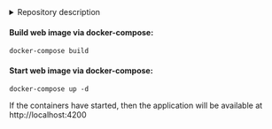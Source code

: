 <details>
<summary>Repository description</summary>
This repository implements a TODO list.
The frontend is implemented on a custom build of Webpack with Typescript & React & Redux & Redux-Saga.
The backend is implemented in NodeJS with framework NestJS and Typescript.
Docker Compose was used to develop and run the application.
</details>



#### Build web image via docker-compose:
```
docker-compose build
```

#### Start web image via docker-compose:
```
docker-compose up -d
```

If the containers have started, then the application will be available at http://localhost:4200

